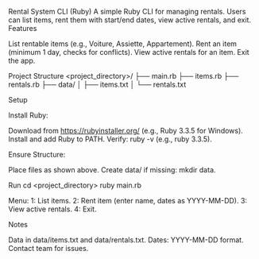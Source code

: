 Rental System CLI (Ruby)
A simple Ruby CLI for managing rentals. Users can list items, rent them with start/end dates, view active rentals, and exit.
Features

List rentable items (e.g., Voiture, Assiette, Appartement).
Rent an item (minimum 1 day, checks for conflicts).
View active rentals for an item.
Exit the app.

Project Structure
<project_directory>/
├── main.rb
├── items.rb
├── rentals.rb
├── data/
│   ├── items.txt
│   └── rentals.txt

Setup

Install Ruby:

Download from https://rubyinstaller.org/ (e.g., Ruby 3.3.5 for Windows).
Install and add Ruby to PATH.
Verify: ruby -v (e.g., ruby 3.3.5).


Ensure Structure:

Place files as shown above.
Create data/ if missing: mkdir data.



Run
cd <project_directory>
ruby main.rb


Menu:
1: List items.
2: Rent item (enter name, dates as YYYY-MM-DD).
3: View active rentals.
4: Exit.



Notes

Data in data/items.txt and data/rentals.txt.
Dates: YYYY-MM-DD format.
Contact team for issues.

